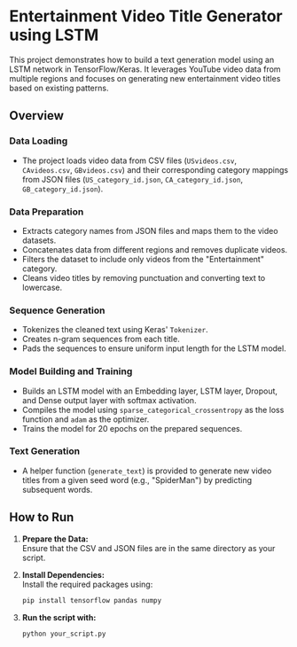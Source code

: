 # Entertainment Video Title Generator using LSTM

This project demonstrates how to build a text generation model using an LSTM network in TensorFlow/Keras. It leverages YouTube video data from multiple regions and focuses on generating new entertainment video titles based on existing patterns.

## Overview

### Data Loading
- The project loads video data from CSV files (`USvideos.csv`, `CAvideos.csv`, `GBvideos.csv`) and their corresponding category mappings from JSON files (`US_category_id.json`, `CA_category_id.json`, `GB_category_id.json`).

### Data Preparation
- Extracts category names from JSON files and maps them to the video datasets.
- Concatenates data from different regions and removes duplicate videos.
- Filters the dataset to include only videos from the "Entertainment" category.
- Cleans video titles by removing punctuation and converting text to lowercase.

### Sequence Generation
- Tokenizes the cleaned text using Keras' `Tokenizer`.
- Creates n-gram sequences from each title.
- Pads the sequences to ensure uniform input length for the LSTM model.

### Model Building and Training
- Builds an LSTM model with an Embedding layer, LSTM layer, Dropout, and Dense output layer with softmax activation.
- Compiles the model using `sparse_categorical_crossentropy` as the loss function and `adam` as the optimizer.
- Trains the model for 20 epochs on the prepared sequences.

### Text Generation
- A helper function (`generate_text`) is provided to generate new video titles from a given seed word (e.g., "SpiderMan") by predicting subsequent words.

## How to Run

1. **Prepare the Data:**  
   Ensure that the CSV and JSON files are in the same directory as your script.

2. **Install Dependencies:**  
   Install the required packages using:
   ```bash
   pip install tensorflow pandas numpy
   ```
3. **Run the script with:**
   ```bash
   python your_script.py
   ```
